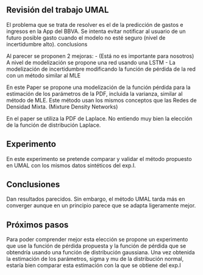 **Revisión del trabajo UMAL**
---
El problema que se trata de resolver es el de la predicción de gastos e ingresos en la App del BBVA. Se intenta evitar notificar al usuario de un futuro posible gasto cuando el modelo no esté seguro (nivel de incertidumbre alto).
conclusions

Al parecer se proponen 2 mejoras:
    - (Está no es importante para nosotros) A nivel de modelización se propone una red usando una LSTM
    - La modelización de incertidumbre modificando la función de pérdida de la red con un método similar al MLE

En este Paper se propone una modelización de la función pérdida para la estimación de los parámetros de la PDF, incluida la varianza, similar al método de MLE. Este método usan los mismos conceptos que las Redes de Densidad Mixta. (Mixture Density Networks)

En el paper se utiliza la PDF de Laplace. No entiendo muy bien la elección de la función de distribución Laplace.

**Experimento**
---
En este experimento se pretende comparar y validar el método propuesto en UMAL con los mismos datos sintéticos del exp.I.

**Conclusiones**
---
Dan resultados parecidos. Sin embargo, el método UMAL tarda más en converger aunque en un principio parece que se adapta ligeramente mejor.

**Próximos pasos**
---
Para poder comprender mejor esta elección se propone un experimento que use la función de pérdida propuesta y la función de pérdida que se obtendría usando una función de distribución gaussiana. Una vez obtenida la estimación de los parámetros, sigma y mu de la distribución normal, estaría bien comparar esta estimación con la que se obtiene del exp.I
